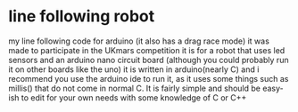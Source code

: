 # line following robot
my line following code for arduino (it also has a drag race mode) it was made to participate in the UKmars competition
it is for a robot that uses led sensors and an arduino nano circuit board (although you could probably run it on other boards like the uno) it is written in arduino(nearly C)
and i recommend you use the arduino ide to run it, as it uses some things such as millis() that do not come in normal C. It is fairly simple and should be easy-ish to edit for your own needs with some knowledge of C or C++
